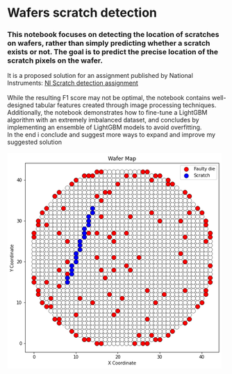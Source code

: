 # Wafers scratch detection 
### This notebook focuses on detecting the location of scratches on wafers, rather than simply predicting whether a scratch exists or not. The goal is to predict the precise location of the scratch pixels on the wafer.

It is a proposed solution for an assignment published by National Instruments: [NI Scratch detection assignment](https://github.com/NI-DS/scratch_detection_assignment)
<br><br>
While the resulting F1 score may not be optimal, the notebook contains well-designed tabular features created through image processing techniques.<br>
Additionally, the notebook demonstrates how to fine-tune a LightGBM algorithm with an extremely imbalanced dataset, and concludes by implementing an ensemble of LightGBM models to avoid overfitting.<br>
In the end i conclude and suggest more ways to expand and improve my suggested solution
<br><br>
![An example of a wafer](https://github.com/gilzeevi25/ScartchDetection/blob/main/exmp_wafer.png)
